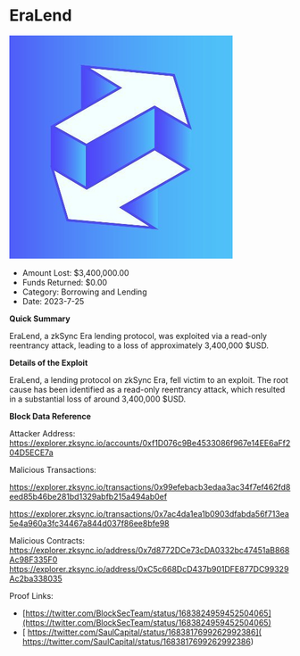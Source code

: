 # EraLend
![EraLend](/rektimages/EraLend.png)
- Amount Lost: $3,400,000.00
- Funds Returned: $0.00
- Category: Borrowing and Lending
- Date: 2023-7-25

**Quick Summary**

EraLend, a zkSync Era lending protocol, was exploited via a read-only reentrancy attack, leading to a loss of approximately 3,400,000 $USD.

  


 **Details of the Exploit**

EraLend, a lending protocol on zkSync Era, fell victim to an exploit. The root cause has been identified as a read-only reentrancy attack, which resulted in a substantial loss of around 3,400,000 $USD.

  


 **Block Data Reference**

Attacker Address: https://explorer.zksync.io/accounts/0xf1D076c9Be4533086f967e14EE6aFf204D5ECE7a

  


Malicious Transactions:

https://explorer.zksync.io/transactions/0x99efebacb3edaa3ac34f7ef462fd8eed85b46be281bd1329abfb215a494ab0ef

https://explorer.zksync.io/transactions/0x7ac4da1ea1b0903dfabda56f713ea5e4a960a3fc34467a844d037f86ee8bfe98

  


Malicious Contracts:  
https://explorer.zksync.io/address/0x7d8772DCe73cDA0332bc47451aB868Ac98F335F0  
https://explorer.zksync.io/address/0xC5c668DcD437b901DFE877DC99329Ac2ba338035


Proof Links:
- [https://twitter.com/BlockSecTeam/status/1683824959452504065](https://twitter.com/BlockSecTeam/status/1683824959452504065)
- [ https://twitter.com/SaulCapital/status/1683817699262992386]( https://twitter.com/SaulCapital/status/1683817699262992386)


